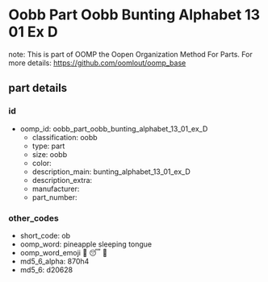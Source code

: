 # Oobb Part Oobb Bunting Alphabet 13 01 Ex D  

note: This is part of OOMP the Oopen Organization Method For Parts. For more details: https://github.com/oomlout/oomp_base

##  part details





### id
* oomp_id: oobb_part_oobb_bunting_alphabet_13_01_ex_D
  * classification: oobb
  * type: part
  * size: oobb
  * color: 
  * description_main: bunting_alphabet_13_01_ex_D
  * description_extra: 
  * manufacturer: 
  * part_number: 

### other_codes
* short_code: ob
* oomp_word: pineapple sleeping tongue
* oomp_word_emoji :pineapple: :sleeping: :tongue:
* md5_6_alpha: 870h4
* md5_6: d20628